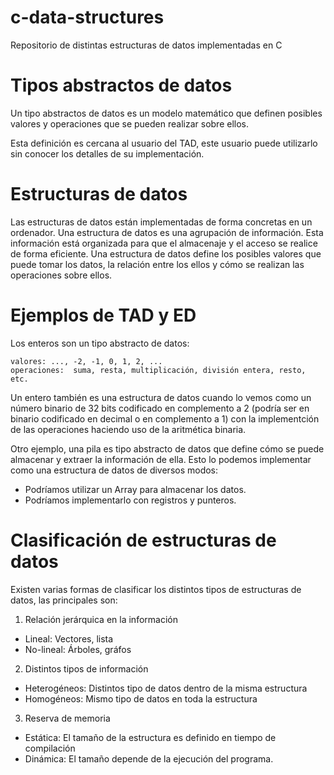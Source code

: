 # c-data-structures
Repositorio de distintas estructuras de datos implementadas en C

# Tipos abstractos de datos
Un tipo abstractos de datos es un modelo matemático que definen posibles valores y operaciones que se pueden realizar sobre ellos.

Esta definición es cercana al usuario del TAD, este usuario puede utilizarlo sin conocer los detalles de su implementación.

# Estructuras de datos
Las estructuras de datos están implementadas de forma concretas en un ordenador. Una estructura de datos es una agrupación de información. Esta información está organizada para que el almacenaje y el acceso se realice de forma eficiente. Una estructura de datos define los posibles valores que puede tomar los datos, la relación entre los ellos y cómo se realizan las operaciones sobre ellos.

# Ejemplos de TAD y ED
Los enteros son un tipo abstracto de datos:
```
valores: ..., -2, -1, 0, 1, 2, ...
operaciones:  suma, resta, multiplicación, división entera, resto, etc.
```
Un entero también es una estructura de datos cuando lo vemos como un número binario de 32 bits codificado en complemento a 2 (podría ser en binario codificado en decimal o en complemento a 1) con la implementción de las operaciones haciendo uso de la aritmética binaria.

Otro ejemplo, una pila es tipo abstracto de datos que define cómo se puede almacenar y extraer la información de ella. Esto lo podemos implementar como una estructura de datos de diversos modos:
* Podríamos utilizar un Array para almacenar los datos.
* Podríamos implementarlo con registros y punteros.

# Clasificación de estructuras de datos
Existen varias formas de clasificar los distintos tipos de estructuras de datos, las principales son:

1. Relación jerárquica en la información
 * Lineal: Vectores, lista
 * No-lineal: Árboles, gráfos
2. Distintos tipos de información
 * Heterogéneos: Distintos tipo de datos dentro de la misma estructura
 * Homogéneos: Mismo tipo de datos en toda la estructura
3. Reserva de memoria
 * Estática: El tamaño de la estructura es definido en tiempo de compilación
 * Dinámica: El tamaño depende de la ejecución del programa.
